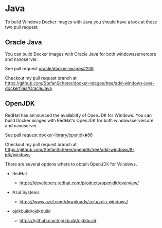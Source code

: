 # Java

To build Windows Docker images with Java you should have a look at these
two pull request.

## Oracle Java

You can build Docker images with Oracle Java for both windowsservercore and
nanoserver.

See pull request [oracle/docker-images#209](https://github.com/oracle/docker-images/pull/209)

Checkout my pull request branch at
https://github.com/StefanScherer/docker-images/tree/add-windows-java-dockerfiles/OracleJava

## OpenJDK

RedHat has announced the availabilty of OpenJDK for Windows.
You can build Docker images with RedHat's OpenJDK for both windowsservercore and
nanoserver.

See pull request [docker-library/openjdk#88](https://github.com/docker-library/openjdk/pull/88)

Checkout my pull request branch at https://github.com/StefanScherer/openjdk/tree/add-windows/8-jdk/windows


There are several options where to obtain OpenJDK for Windows.

* RedHat
  * https://developers.redhat.com/products/openjdk/overview/

* Azul Systems
  * https://www.azul.com/downloads/zulu/zulu-windows/

* ojdkbuild/ojdkbuild
  * https://github.com/ojdkbuild/ojdkbuild
